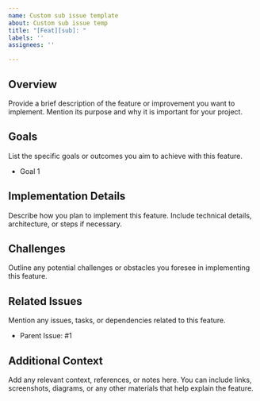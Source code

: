 ```yaml
---
name: Custom sub issue template
about: Custom sub issue temp
title: "[Feat][sub]: "
labels: ''
assignees: ''

---
```


## Overview  
Provide a brief description of the feature or improvement you want to implement. Mention its purpose and why it is important for your project.  

## Goals  
List the specific goals or outcomes you aim to achieve with this feature.  
- Goal 1  

## Implementation Details  
Describe how you plan to implement this feature. Include technical details, architecture, or steps if necessary.  

## Challenges  
Outline any potential challenges or obstacles you foresee in implementing this feature.  

## Related Issues  
Mention any issues, tasks, or dependencies related to this feature.  
- Parent Issue: #1

## Additional Context  
Add any relevant context, references, or notes here. You can include links, screenshots, diagrams, or any other materials that help explain the feature.
